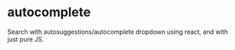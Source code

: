 # autocomplete
Search with autosuggestions/autocomplete dropdown using react, and with just pure JS.
